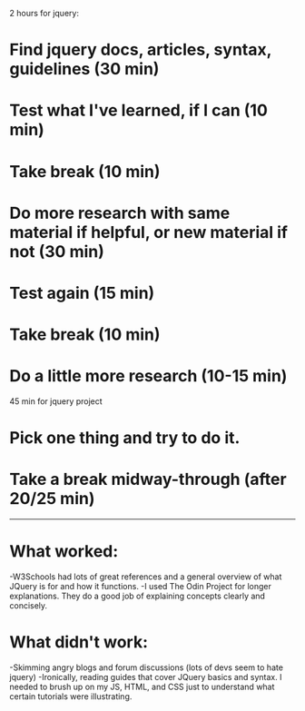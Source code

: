 2 hours for jquery:

# Find jquery docs, articles, syntax, guidelines (30 min)
# Test what I've learned, if I can (10 min)
# Take break (10 min)
# Do more research with same material if helpful, or new material if not (30 min)
# Test again (15 min)
# Take break (10 min)
# Do a little more research (10-15 min)

45 min for jquery project

# Pick one thing and try to do it.
# Take a break midway-through (after 20/25 min)

---------------

# What worked: 
-W3Schools had lots of great references and a general overview of what JQuery is for and how it functions.
-I used The Odin Project for longer explanations. They do a good job of explaining concepts clearly and concisely.

# What didn't work:
-Skimming angry blogs and forum discussions (lots of devs seem to hate jquery)
-Ironically, reading guides that cover JQuery basics and syntax. I needed to brush up on my JS, HTML, and CSS just to understand what certain tutorials were illustrating.